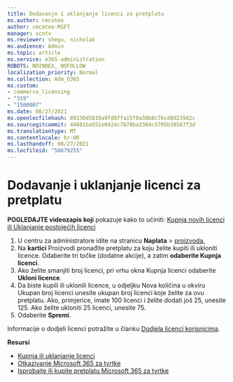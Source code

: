 ```yaml
---
title: Dodavanje i uklanjanje licenci za pretplatu
ms.author: cmcatee
author: cmcatee-MSFT
manager: scotv
ms.reviewer: shegu, nicholak
ms.audience: Admin
ms.topic: article
ms.service: o365-administration
ROBOTS: NOINDEX, NOFOLLOW
localization_priority: Normal
ms.collection: Adm_O365
ms.custom:
- commerce_licensing
- "319"
- "1500007"
ms.date: 08/27/2021
ms.openlocfilehash: 89230d5819a9fd97fa15f0a30b8c76cd8d239d2c
ms.sourcegitcommit: 44081ba551e0424c7b78ba2304c5705b38567f3d
ms.translationtype: MT
ms.contentlocale: hr-HR
ms.lasthandoff: 08/27/2021
ms.locfileid: "58679255"
---
```

# <a name="add-or-remove-licenses-for-your-subscription"></a>Dodavanje i uklanjanje licenci za pretplatu

**POGLEDAJTE videozapis koji** pokazuje kako to učiniti: [Kupnja novih licenci](https://go.microsoft.com/fwlink/p/?linkid=2154857) [ili Uklanjanje postojećih licenci](https://go.microsoft.com/fwlink/p/?linkid=2154938)

1. U centru za administratore idite na stranicu **Naplata**  >  [proizvoda.](https://go.microsoft.com/fwlink/p/?linkid=842054)
2. Na **kartici** Proizvodi pronađite pretplatu za koju želite kupiti ili ukloniti licence. Odaberite tri točke (dodatne akcije), a zatim **odaberite Kupnja licenci**.
3. Ako želite smanjiti broj licenci, pri vrhu  okna Kupnja licenci odaberite **Ukloni licence**.
4. Da biste kupili ili  uklonili licence, u odjeljku Nova količina u okviru Ukupan broj licenci unesite ukupan broj licenci koje želite za ovu pretplatu.  Ako, primjerice, imate 100 licenci i želite dodati još 25, unesite 125. Ako želite ukloniti 25 licenci, unesite 75.
5. Odaberite **Spremi**.

Informacije o dodjeli licenci potražite u članku [Dodjela licenci korisnicima](https://docs.microsoft.com/microsoft-365/admin/manage/assign-licenses-to-users).

**Resursi**
  
- [Kupnja ili uklanjanje licenci](https://docs.microsoft.com/microsoft-365/commerce/licenses/buy-licenses)
- [Otkazivanje Microsoft 365 za tvrtke](https://docs.microsoft.com/microsoft-365/commerce/subscriptions/cancel-your-subscription)
- [Isprobajte ili kupite pretplatu Microsoft 365 za tvrtke](https://docs.microsoft.com/microsoft-365/commerce/try-or-buy-microsoft-365)